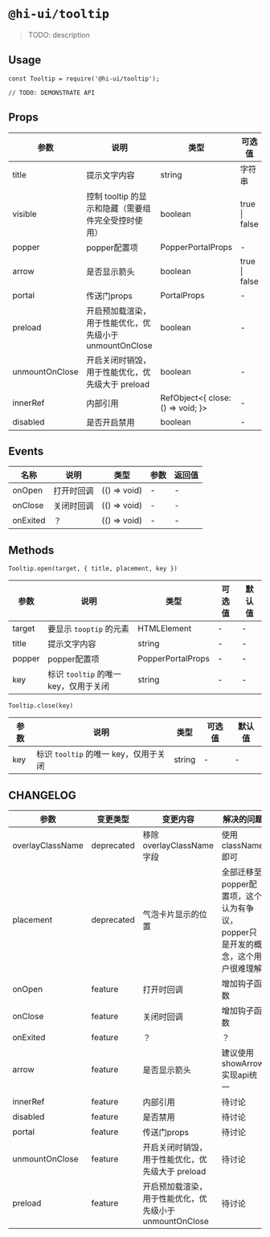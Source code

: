 # `@hi-ui/tooltip`

> TODO: description

## Usage

```
const Tooltip = require('@hi-ui/tooltip');

// TODO: DEMONSTRATE API
```


## Props

| 参数      | 说明                                                | 类型    | 可选值                                 | 默认值 |
| --------- | --------------------------------------------------- | ------- | -------------------------------------- | ------ |
| title     | 提示文字内容                                        | string  | 字符串                                 | --     |
| visible   | 控制 tooltip 的显示和隐藏（需要组件完全受控时使用） | boolean | true \| false                          | -      |
| popper     | popper配置项                                       | PopperPortalProps              | -                                      | -       |
| arrow     | 是否显示箭头                                       | boolean              |  true \| false                                     | true       |
| portal     | 传送门props                                       | PortalProps              | -                                     | -       |
| preload     | 开启预加载渲染，用于性能优化，优先级小于 unmountOnClose                                       | boolean              | -           | false       |
| unmountOnClose     | 开启关闭时销毁，用于性能优化，优先级大于 preload                                       | boolean              | -           | true       |
| innerRef     | 内部引用                                      | RefObject<{ close: () => void; }>              | -           | -       |
| disabled     | 是否开启禁用                                      | boolean              | -           | -       |

## Events

| 名称             | 说明                       | 类型                                                      | 参数                                                                        | 返回值 |
| ---------------- | -------------------------- | --------------------------------------------------------- | --------------------------------------------------------------------------- | ------ |
| onOpen           |打开时回调            | (() => void)                                 | - | -      |
| onClose         | 关闭时回调           | (() => void) | - | -      |
| onExited         | ？           | (() => void) | - | -      |


## Methods

`Tooltip.open(target, { title, placement, key })`

| 参数      | 说明                                  | 类型        | 可选值                                 | 默认值 |
| --------- | ------------------------------------- | ----------- | -------------------------------------- | ------ |
| target    | 要显示 `tooptip` 的元素               | HTMLElement | -                                      | -      |
| title     | 提示文字内容                          | string      | -                                      | -      |
| popper     | popper配置项                                       | PopperPortalProps              | -                                      | -       |
| key       | 标识 `tooltip` 的唯一 key，仅用于关闭 | string      | -                                      | -      |

`Tooltip.close(key)`

| 参数 | 说明                                  | 类型   | 可选值 | 默认值 |
| ---- | ------------------------------------- | ------ | ------ | ------ |
| key  | 标识 `tooltip` 的唯一 key，仅用于关闭 | string | -      | -      |


## CHANGELOG

| 参数         | 变更类型                        | 变更内容                                                                       | 解决的问题                   |
| ------------ | ------------------------------- | ------------------------------------------------------------------------------ | ---------------------------- |
| overlayClassName        | deprecated                          | 移除overlayClassName 字段 | 使用className即可           |
| placement        | deprecated                          | 	气泡卡片显示的位置 | 全部迁移至popper配置项，这个认为有争议，popper只是开发的概念，这个用户很难理解           |
| onOpen        | feature                          | 打开时回调 | 增加钩子函数           |
| onClose        | feature                          | 	关闭时回调 | 增加钩子函数           |
| onExited        | feature                          | 	？ | ？           |
| arrow        | feature                          | 是否显示箭头 | 建议使用showArrow实现api统一           |
| innerRef        | feature                          | 内部引用 | 待讨论           |
| disabled        | feature                          | 是否禁用 | 待讨论           |
| portal        | feature                          | 传送门props | 待讨论           |
| unmountOnClose        | feature                          | 开启关闭时销毁，用于性能优化，优先级大于 preload | 待讨论           |
| preload        | feature                          | 开启预加载渲染，用于性能优化，优先级小于 unmountOnClose | 待讨论           |
